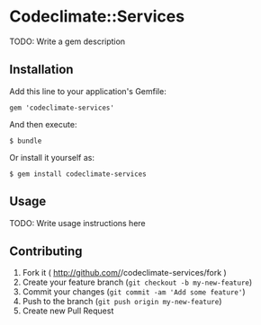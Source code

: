 # Codeclimate::Services

TODO: Write a gem description

## Installation

Add this line to your application's Gemfile:

    gem 'codeclimate-services'

And then execute:

    $ bundle

Or install it yourself as:

    $ gem install codeclimate-services

## Usage

TODO: Write usage instructions here

## Contributing

1. Fork it ( http://github.com/<my-github-username>/codeclimate-services/fork )
2. Create your feature branch (`git checkout -b my-new-feature`)
3. Commit your changes (`git commit -am 'Add some feature'`)
4. Push to the branch (`git push origin my-new-feature`)
5. Create new Pull Request
